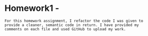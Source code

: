 # Homework1 - 
    For this homework assignment, I refactor the code I was given to provide a cleaner, semantic code in return. I have provided my comments on each file and used GitHub to upload my work.